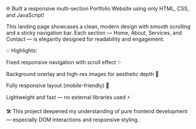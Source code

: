 🌐 Built a responsive multi-section Portfolio Website using only HTML, CSS, and JavaScript!

This landing page showcases a clean, modern design with smooth scrolling and a sticky navigation bar. Each section — Home, About, Services, and Contact — is elegantly designed for readability and engagement.

💡 Highlights:

Fixed responsive navigation with scroll effect ✨

Background overlay and high-res images for aesthetic depth 📸

Fully responsive layout (mobile-friendly) 📱

Lightweight and fast — no external libraries used ⚡

🛠️ This project deepened my understanding of pure frontend development — especially DOM interactions and responsive styling.
